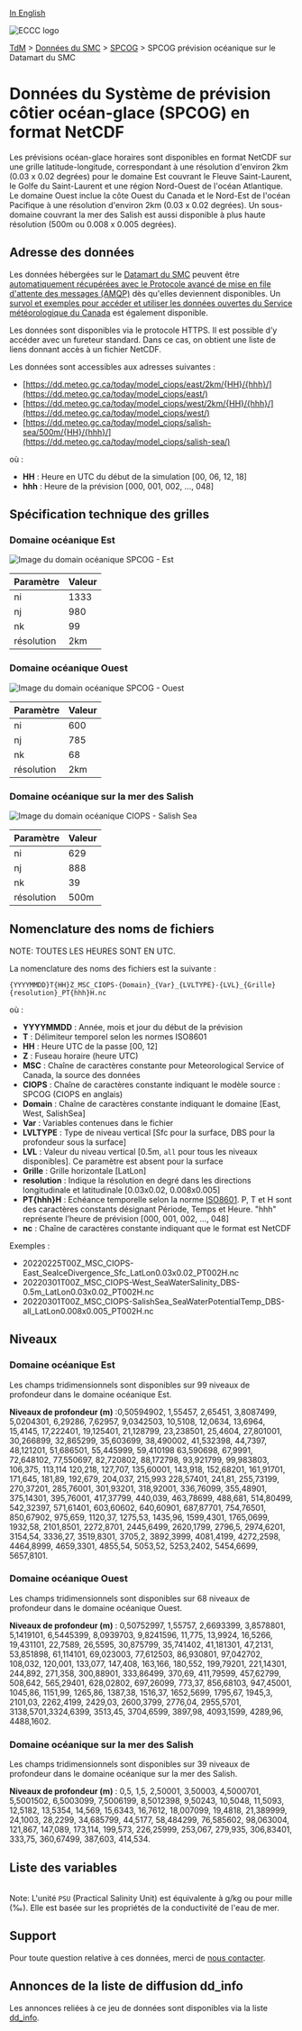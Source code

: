[In English](readme_ciops-datamart_en.md)

![ECCC logo](../../img_eccc-logo.png)

[TdM](../../readme_fr.md) > [Données du SMC](../readme_fr.md) > [SPCOG](readme_ciops_fr.md) > SPCOG prévision océanique sur le Datamart du SMC

# Données du Système de prévision côtier océan-glace (SPCOG) en format NetCDF 

Les prévisions océan-glace horaires sont disponibles en format NetCDF sur une grille latitude-longitude, correspondant à une résolution d'environ 2km (0.03 x 0.02 degrées) pour le domaine Est couvrant le Fleuve Saint-Laurent, le Golfe du Saint-Laurent et une région Nord-Ouest de l'océan Atlantique. Le domaine Ouest inclue la côte Ouest du Canada et le Nord-Est de l'océan Pacifique à une résolution d'environ 2km (0.03 x 0.02 degrées). Un sous-domaine couvrant la mer des Salish est aussi disponible à plus haute résolution (500m ou 0.008 x 0.005 degrées).

## Adresse des données 

Les données hébergées sur le [Datamart du SMC](../../msc-datamart/readme_fr) peuvent être [automatiquement récupérées avec le Protocole avancé de mise en file d'attente des messages (AMQP)](../../msc-datamart/amqp_fr.md) dès qu'elles deviennent disponibles. Un [survol et exemples pour accéder et utiliser les données ouvertes du Service météorologique du Canada](../../usage/readme_fr.md) est également disponible.

Les données sont disponibles via le protocole HTTPS. Il est possible d’y accéder avec un fureteur standard. Dans ce cas, on obtient une liste de liens donnant accès à un fichier NetCDF.

Les données sont accessibles aux adresses suivantes :

* [https://dd.meteo.gc.ca/today/model_ciops/east/2km/{HH}/{hhh}/](https://dd.meteo.gc.ca/today/model_ciops/east/)
* [https://dd.meteo.gc.ca/today/model_ciops/west/2km/{HH}/{hhh}/](https://dd.meteo.gc.ca/today/model_ciops/west/)
* [https://dd.meteo.gc.ca/today/model_ciops/salish-sea/500m/{HH}/{hhh}/](https://dd.meteo.gc.ca/today/model_ciops/salish-sea/) 

où :

* __HH__ : Heure en UTC du début de la simulation [00, 06, 12, 18]
* __hhh__ : Heure de la prévision [000, 001, 002, ..., 048] 

## Spécification technique des grilles

### Domaine océanique Est

![Image du domain océanique SPCOG - Est](https://collaboration.cmc.ec.gc.ca/cmc/cmos/public_doc/msc-data/nwp_ciops/grille_ciops-east.png)

| Paramètre | Valeur |
| ------ | ------ |
| ni | 1333 | 
| nj | 980 | 
| nk | 99 | 
| résolution | 2km |

### Domaine océanique Ouest

![Image du domain océanique SPCOG - Ouest](https://collaboration.cmc.ec.gc.ca/cmc/cmos/public_doc/msc-data/nwp_ciops/grille_ciops-west.png)

| Paramètre | Valeur |
| ------ | ------ |
| ni | 600 |
| nj | 785 |
| nk | 68 |
| résolution | 2km |

### Domaine océanique sur la mer des Salish

![Image du domain océanique CIOPS - Salish Sea](https://collaboration.cmc.ec.gc.ca/cmc/cmos/public_doc/msc-data/nwp_ciops/grille_ciops-salishsea.png)

| Paramètre | Valeur |
| ------ | ------ |
| ni | 629 |
| nj | 888 |
| nk | 39 |
| résolution | 500m |

## Nomenclature des noms de fichiers 

NOTE: TOUTES LES HEURES SONT EN UTC.

La nomenclature des noms des fichiers est la suivante :

`{YYYYMMDD}T{HH}Z_MSC_CIOPS-{Domain}_{Var}_{LVLTYPE}-{LVL}_{Grille}{resolution}_PT{hhh}H.nc`

où :

* __YYYYMMDD__ : Année, mois et jour du début de la prévision
* __T__ : Délimiteur temporel selon les normes ISO8601
* __HH__ : Heure UTC de la passe [00, 12]
* __Z__ : Fuseau horaire (heure UTC)
* __MSC__ : Chaîne de caractères constante pour Meteorological Service of Canada, la source des données
* __CIOPS__ : Chaîne de caractères constante indiquant le modèle source : SPCOG (CIOPS en anglais)
* __Domain__ : Chaîne de caractères constante indiquant le domaine [East, West, SalishSea]
* __Var__ : Variables contenues dans le fichier 
* __LVLTYPE__ : Type de niveau vertical [Sfc pour la surface, DBS pour la profondeur sous la surface]
* __LVL__ : Valeur du niveau vertical [0.5m, `all` pour tous les niveaux disponibles]. Ce paramètre est absent pour la surface
* __Grille__ : Grille horizontale [LatLon]
* __resolution__ : Indique la résolution en degré dans les directions longitudinale et latitudinale [0.03x0.02, 0.008x0.005]
* __PT{hhh}H__ : Echéance temporelle selon la norme [ISO8601](https://en.wikipedia.org/wiki/ISO_8601). P, T et H sont des caractères constants désignant Période, Temps et Heure. "hhh" représente l’heure de prévision  [000, 001, 002, ..., 048]
* __nc__ : Chaîne de caractères constante indiquant que le format est NetCDF

Exemples :

* 20220225T00Z_MSC_CIOPS-East_SeaIceDivergence_Sfc_LatLon0.03x0.02_PT002H.nc
* 20220301T00Z_MSC_CIOPS-West_SeaWaterSalinity_DBS-0.5m_LatLon0.03x0.02_PT002H.nc
* 20220301T00Z_MSC_CIOPS-SalishSea_SeaWaterPotentialTemp_DBS-all_LatLon0.008x0.005_PT002H.nc

## Niveaux

### Domaine océanique Est

Les champs tridimensionnels sont disponibles sur 99 niveaux de profondeur dans le domaine océanique Est.

__Niveaux de profondeur (m)__ :0,50594902, 1,55457, 2,65451, 3,8087499, 5,0204301, 6,29286, 7,62957, 9,0342503, 10,5108, 12,0634, 13,6964, 15,4145, 17,222401, 19,125401, 21,128799, 23,238501, 25,4604, 27,801001, 30,266899, 32,865299, 35,603699, 38,490002, 41,532398, 44,7397, 48,121201, 51,686501, 55,445999, 59,410198 63,590698, 67,9991, 72,648102, 77,550697, 82,720802, 88,172798, 93,921799, 99,983803, 106,375, 113,114 120,218, 127,707, 135,60001, 143,918, 152,68201, 161,91701, 171,645, 181,89, 192,679, 204,037, 215,993 228,57401, 241,81, 255,73199, 270,37201, 285,76001, 301,93201, 318,92001, 336,76099, 355,48901, 375,14301, 395,76001, 417,37799, 440,039, 463,78699, 488,681, 514,80499, 542,32397, 571,61401, 603,60602, 640,60901, 687,87701, 754,76501, 850,67902, 975,659, 1120,37, 1275,53, 1435,96, 1599,4301, 1765,0699, 1932,58, 2101,8501, 2272,8701, 2445,6499, 2620,1799, 2796,5, 2974,6201, 3154,54, 3336,27, 3519,8301, 3705,2, 3892,3999, 4081,4199, 4272,2598, 4464,8999, 4659,3301, 4855,54, 5053,52, 5253,2402, 5454,6699, 5657,8101.

### Domaine océanique Ouest

Les champs tridimensionnels sont disponibles sur 68 niveaux de profondeur dans le domaine océanique Ouest.

__Niveaux de profondeur (m)__ : 0,50752997, 1,55757, 2,6693399, 3,8578801, 5,1419101, 6,5445399, 8,0939703, 9,8241596, 11,775, 13,9924, 16,5266, 19,431101, 22,7589, 26,5595, 30,875799, 35,741402, 41,181301, 47,2131, 53,851898, 61,114101, 69,023003, 77,612503, 86,930801, 97,042702, 108,032, 120,001, 133,077, 147,408, 163,166, 180,552, 199,79201, 221,14301, 244,892, 271,358, 300,88901, 333,86499, 370,69, 411,79599, 457,62799, 508,642, 565,29401, 628,02802, 697,26099, 773,37, 856,68103, 947,45001, 1045,86, 1151,99, 1265,86, 1387,38, 1516,37, 1652,5699, 1795,67, 1945,3, 2101,03, 2262,4199, 2429,03, 2600,3799, 2776,04, 2955,5701, 3138,5701,3324,6399, 3513,45, 3704,6599, 3897,98, 4093,1599, 4289,96, 4488,1602.

### Domaine océanique sur la mer des Salish

Les champs tridimensionnels sont disponibles sur 39 niveaux de profondeur dans le domaine océanique sur la mer des Salish.

__Niveaux de profondeur (m)__ : 0,5, 1,5, 2,50001, 3,50003, 4,5000701, 5,5001502, 6,5003099, 7,5006199, 8,5012398, 9,50243, 10,5048, 11,5093, 12,5182, 13,5354, 14,569, 15,6343, 16,7612, 18,007099, 19,4818, 21,389999, 24,1003, 28,2299, 34,685799, 44,5177, 58,484299, 76,585602, 98,063004, 121,867, 147,089, 173,114, 199,573, 226,25999, 253,067, 279,935, 306,83401, 333,75, 360,67499, 387,603, 414,534.

## Liste des variables

<table id="csv-table" class="display"></table>

<link href="https://cdn.jsdelivr.net/npm/simple-datatables@latest/dist/style.css" rel="stylesheet" type="text/css">
<script src="https://cdn.jsdelivr.net/npm/simple-datatables@latest"></script>
<script src="../../../js/variables_datatable.js" type="text/javascript"></script>
<script>
  loadTable("csv-table", "../../../assets/csv/CIOPS_Variables-List_fr.csv");
</script>

Note: L'unité `PSU` (Practical Salinity Unit) est équivalente à g/kg ou pour mille (‰). Elle est basée sur les propriétés de la conductivité de l'eau de mer.

## Support

Pour toute question relative à ces données, merci de [nous contacter](https://meteo.gc.ca/mainmenu/contact_us_f.html).

## Annonces de la liste de diffusion dd_info 

Les annonces reliées à ce jeu de données sont disponibles via la liste [dd_info](https://comm.collab.science.gc.ca/mailman3/postorius/lists/dd_info/).

